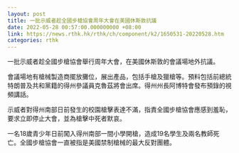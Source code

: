 ```yaml
---
layout: post
title: 一批示威者趁全國步槍協會周年大會在美國休斯敦抗議
date: 2022-05-28 00:57:00.000000000 +08:00
link: https://news.rthk.hk/rthk/ch/component/k2/1650531-20220528.htm
categories: rthk
---
```


一批示威者趁全國步槍協會舉行周年大會，在美國休斯敦的會議場地外抗議。

會議場地有槍械製造商擺放攤位，展出產品，包括手槍及獵槍等。預料包括前總統特朗普及共和黨籍的得州參議員克魯茲將會出席。得州州長阿博特會發布預錄的視頻講話。

示威者對得州南部日前發生的校園槍擊表達不滿，指責全國步槍協會應感到羞恥，要求立即停止大會，並為槍擊中死者默哀。

一名18歲青少年日前闖入得州南部一間小學開槍，造成19名學生及兩名教師死亡。全國步槍協會一直被指是美國禁制槍械的最大反對團體。
